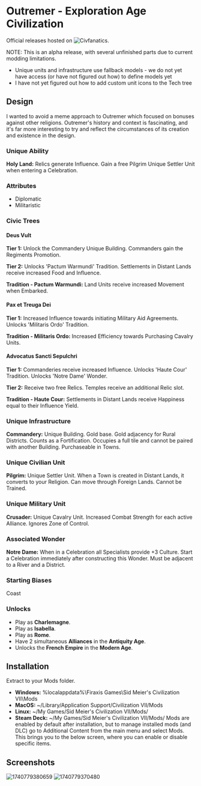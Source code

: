 # Outremer - Exploration Age Civilization
Official releases hosted on ![Civfanatics](https://forums.civfanatics.com/resources/tcs-outremer-exploration.32002/).

NOTE: This is an alpha release, with several unfinished parts due to current modding limitations.
* Unique units and infrastructure use fallback models - we do not yet have access (or have not figured out how) to define models yet
* I have not yet figured out how to add custom unit icons to the Tech tree

## Design
I wanted to avoid a meme approach to Outremer which focused on bonuses against other religions. Outremer's history and context is fascinating, and it's far more interesting to try and reflect the circumstances of its creation and existence in the design.

### Unique Ability
**Holy Land:** Relics generate Influence. Gain a free Pilgrim Unique Settler Unit when entering a Celebration.

### Attributes
* Diplomatic
* Militaristic

### Civic Trees
#### Deus Vult
**Tier 1:** Unlock the Commandery Unique Building. Commanders gain the Regiments Promotion.

**Tier 2:** Unlocks 'Pactum Warmundi' Tradition. Settlements in Distant Lands receive increased Food and Influence.

**Tradition - Pactum Warmundi:** Land Units receive increased Movement when Embarked.

#### Pax et Treuga Dei
**Tier 1:** Increased Influence towards initiating Military Aid Agreements. Unlocks 'Militaris Ordo' Tradition.

**Tradition - Militaris Ordo:** Increased Efficiency towards Purchasing Cavalry Units.

#### Advocatus Sancti Sepulchri
**Tier 1:** Commanderies receive increased Influence. Unlocks 'Haute Cour' Tradition. Unlocks 'Notre Dame' Wonder.

**Tier 2:** Receive two free Relics. Temples receive an additional Relic slot.

**Tradition - Haute Cour:** Settlements in Distant Lands receive Happiness equal to their Influence Yield.

### Unique Infrastructure
**Commandery:** Unique Building. Gold base. Gold adjacency for Rural Districts. Counts as a Fortification. Occupies a full tile and cannot be paired with another Building. Purchaseable in Towns.

### Unique Civilian Unit
**Pilgrim:** Unique Settler Unit. When a Town is created in Distant Lands, it converts to your Religion. Can move through Foreign Lands. Cannot be Trained.

### Unique Military Unit
**Crusader:** Unique Cavalry Unit. Increased Combat Strength for each active Alliance. Ignores Zone of Control.

### Associated Wonder
**Notre Dame:** When in a Celebration all Specialists provide +3 Culture. Start a Celebration immediately after constructing this Wonder. Must be adjacent to a River and a District.

### Starting Biases
Coast

### Unlocks
* Play as **Charlemagne**.
* Play as **Isabella**.
* Play as **Rome**.
* Have 2 simultaneous **Alliances** in the **Antiquity Age**.
* Unlocks the **French Empire** in the **Modern Age**. 

## Installation
Extract to your Mods folder.
* **Windows:** %localappdata%\Firaxis Games\Sid Meier's Civilization VII\Mods
* **MacOS:** ~/Library/Application Support/Civilization VII/Mods
* **Linux:** ~/My Games/Sid Meier's Civilization VII/Mods/
* **Steam Deck:** ~/My Games/Sid Meier's Civilization VII/Mods/
Mods are enabled by default after installation, but to manage installed mods (and DLC) go to Additional Content from the main menu and select Mods. This brings you to the below screen, where you can enable or disable specific items.

## Screenshots
![1740779380659](https://github.com/user-attachments/assets/4e2bb5a7-eb49-4270-ad78-c3859055c8c6)
![1740779370480](https://github.com/user-attachments/assets/98e1410d-dbb4-436f-97f6-e08a02a0148f)
